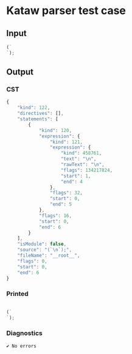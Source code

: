 # Kataw parser test case

## Input

`````js
(`
`);
`````

## Output

### CST

```javascript
{
    "kind": 122,
    "directives": [],
    "statements": [
        {
            "kind": 120,
            "expression": {
                "kind": 121,
                "expression": {
                    "kind": 458761,
                    "text": "\n",
                    "rawText": "\n",
                    "flags": 134217824,
                    "start": 1,
                    "end": 4
                },
                "flags": 32,
                "start": 0,
                "end": 5
            },
            "flags": 16,
            "start": 0,
            "end": 6
        }
    ],
    "isModule": false,
    "source": "(`\n`);",
    "fileName": "__root__",
    "flags": 0,
    "start": 0,
    "end": 6
}
```

### Printed

```javascript

(`
`);

```

### Diagnostics

```javascript
✔ No errors
```

